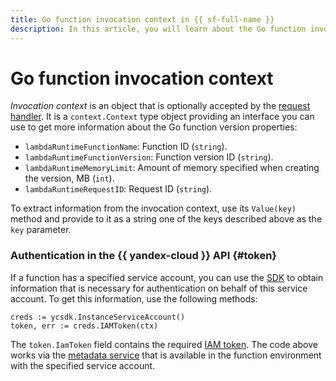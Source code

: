 ```yaml
---
title: Go function invocation context in {{ sf-full-name }}
description: In this article, you will learn about the Go function invocation context.
---
```


# Go function invocation context

_Invocation context_ is an object that is optionally accepted by the [request handler](handler.md). It is a `context.Context` type object providing an interface you can use to get more information about the Go function version properties:
* `lambdaRuntimeFunctionName`: Function ID (`string`).
* `lambdaRuntimeFunctionVersion`: Function version ID (`string`).
* `lambdaRuntimeMemoryLimit`: Amount of memory specified when creating the version, MB (`int`).
* `lambdaRuntimeRequestID`: Request ID (`string`).

To extract information from the invocation context, use its `Value(key)` method and provide to it as a string one of the keys described above as the `key` parameter.

### Authentication in the {{ yandex-cloud }} API {#token}

If a function has a specified service account, you can use the [SDK](sdk.md) to obtain information that is necessary for authentication on behalf of this service account. To get this information, use the following methods:

```golang
creds := ycsdk.InstanceServiceAccount()
token, err := creds.IAMToken(ctx)
```

The `token.IamToken` field contains the required [IAM token](../../../iam/concepts/authorization/iam-token.md).
The code above works via the [metadata service](../../../compute/operations/vm-connect/auth-inside-vm.md#auth-inside-vm) that is available in the function environment with the specified service account. 
